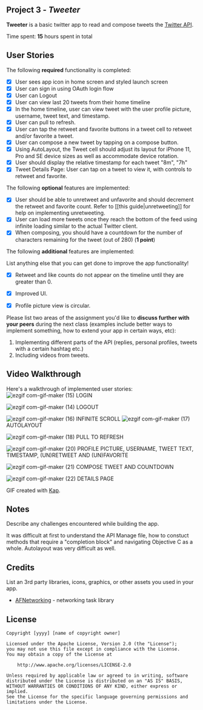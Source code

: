 ## Project 3 - *Tweeter*

**Tweeter** is a basic twitter app to read and compose tweets the [Twitter API](https://apps.twitter.com/).

Time spent: **15** hours spent in total

## User Stories

The following **required** functionality is completed:

- [x] User sees app icon in home screen and styled launch screen
- [x] User can sign in using OAuth login flow
- [x] User can Logout
- [x] User can view last 20 tweets from their home timeline
- [x] In the home timeline, user can view tweet with the user profile picture, username, tweet text, and timestamp.
- [x] User can pull to refresh.
- [x] User can tap the retweet and favorite buttons in a tweet cell to retweet and/or favorite a tweet.
- [x] User can compose a new tweet by tapping on a compose button.
- [x] Using AutoLayout, the Tweet cell should adjust its layout for iPhone 11, Pro and SE device sizes as well as accommodate device rotation.
- [x] User should display the relative timestamp for each tweet "8m", "7h"
- [x] Tweet Details Page: User can tap on a tweet to view it, with controls to retweet and favorite.

The following **optional** features are implemented:

- [x] User should be able to unretweet and unfavorite and should decrement the retweet and favorite count. Refer to [[this guide|unretweeting]] for help on implementing unretweeting.
- [x] User can load more tweets once they reach the bottom of the feed using infinite loading similar to the actual Twitter client.
- [x] When composing, you should have a countdown for the number of characters remaining for the tweet (out of 280) (**1 point**)

The following **additional** features are implemented:

List anything else that you can get done to improve the app functionality!
- [x] Retweet and like counts do not appear on the timeline until they are greater than 0.
- [x] Improved UI.
- [x] Profile picture view is circular.


Please list two areas of the assignment you'd like to **discuss further with your peers** during the next class (examples include better ways to implement something, how to extend your app in certain ways, etc):

1. Implementing different parts of the API (replies, personal profiles, tweets with a certain hashtag etc.)
2. Including videos from tweets. 

## Video Walkthrough

Here's a walkthrough of implemented user stories:
![ezgif com-gif-maker (15)](https://user-images.githubusercontent.com/71947227/124202684-7f484f80-daa0-11eb-9ee6-59841a839696.gif) LOGIN

![ezgif com-gif-maker (14)](https://user-images.githubusercontent.com/71947227/124202592-45774900-daa0-11eb-8293-2930f9d8da0b.gif) LOGOUT

![ezgif com-gif-maker (16)](https://user-images.githubusercontent.com/71947227/124202893-0f869480-daa1-11eb-87a9-64f2060663a4.gif) INFINITE SCROLL
![ezgif com-gif-maker (17)](https://user-images.githubusercontent.com/71947227/124203065-802db100-daa1-11eb-9114-05bbfe78ffbc.gif) AUTOLAYOUT


![ezgif com-gif-maker (18)](https://user-images.githubusercontent.com/71947227/124203198-c7b43d00-daa1-11eb-8296-30ebcd65171a.gif) PULL TO REFRESH

![ezgif com-gif-maker (20)](https://user-images.githubusercontent.com/71947227/124203646-d3543380-daa2-11eb-8734-4055a9fc44f3.gif) PROFILE PICTURE, USERNAME, TWEET TEXT, TIMESTAMP, (UN)RETWEET AND (UN)FAVORITE

![ezgif com-gif-maker (21)](https://user-images.githubusercontent.com/71947227/124203746-04346880-daa3-11eb-8d51-bb2c4be2fdb9.gif) COMPOSE TWEET AND COUNTDOWN

 ![ezgif com-gif-maker (22)](https://user-images.githubusercontent.com/71947227/124203850-3e9e0580-daa3-11eb-9b52-dbe73bfc7c95.gif) DETAILS PAGE


GIF created with [Kap](https://getkap.co/).

## Notes

Describe any challenges encountered while building the app.

It was difficult at first to understand the API Manage file, how to constuct methods that require a "completion block" and navigating Objective C as a whole. Autolayout was very difficult as well.

## Credits

List an 3rd party libraries, icons, graphics, or other assets you used in your app.

- [AFNetworking](https://github.com/AFNetworking/AFNetworking) - networking task library

## License

    Copyright [yyyy] [name of copyright owner]

    Licensed under the Apache License, Version 2.0 (the "License");
    you may not use this file except in compliance with the License.
    You may obtain a copy of the License at

        http://www.apache.org/licenses/LICENSE-2.0

    Unless required by applicable law or agreed to in writing, software
    distributed under the License is distributed on an "AS IS" BASIS,
    WITHOUT WARRANTIES OR CONDITIONS OF ANY KIND, either express or implied.
    See the License for the specific language governing permissions and
    limitations under the License.
